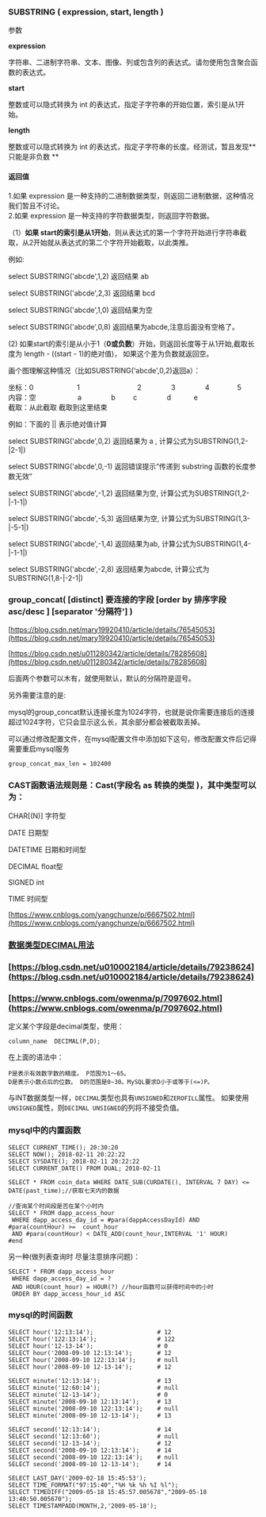 ### SUBSTRING  \( expression, start, length \)

参数

**expression**

字符串、二进制字符串、文本、图像、列或包含列的表达式。请勿使用包含聚合函数的表达式。

**start**

整数或可以隐式转换为 int 的表达式，指定子字符串的开始位置，索引是从1开始。

**length**

整数或可以隐式转换为 int 的表达式，指定子字符串的长度。经测试，暂且发现**只能是非负数 **

#### **返回值**

1.如果 expression 是一种支持的二进制数据类型，则返回二进制数据，这种情况我们暂且不讨论。  
2.如果 expression 是一种支持的字符数据类型，则返回字符数据。

（1）**如果 start的索引是从1开始**，则从表达式的第一个字符开始进行字符串截取，从2开始就从表达式的第二个字符开始截取，以此类推。

例如:

select SUBSTRING\('abcde',1,2\) 返回结果 ab

select SUBSTRING\('abcde',2,3\) 返回结果 bcd

select SUBSTRING\('abcde',1,0\) 返回结果为空

select SUBSTRING\('abcde',0,8\) 返回结果为abcde,注意后面没有空格了。

\(2\) 如果start的索引是从小于1（**0或负数**）开始，则返回长度等于从1开始,截取长度为 length - \(\(start - 1\)的绝对值\)， 如果这个差为负数就返回空。

画个图理解这种情况（比如SUBSTRING\('abcde',0,2\)返回a）：

坐标：0　　 　　　　1 　　　　　　　　2 　　　　3　　　　 4　　　　5  
内容：空　　　　　　a            　　　　b 　　      c 　　　　d　　　   e  
截取：从此截取        截取到这里结束

例如：下面的 \|\| 表示绝对值计算

select SUBSTRING\('abcde',0,2\) 返回结果为 a , 计算公式为SUBSTRING\(1,2-\|2-1\|\)

select SUBSTRING\('abcde',0,-1\) 返回错误提示“传递到 substring 函数的长度参数无效”

select SUBSTRING\('abcde',-1,2\) 返回结果为空, 计算公式为SUBSTRING\(1,2-\|-1-1\|\)

select SUBSTRING\('abcde',-5,3\) 返回结果为空, 计算公式为SUBSTRING\(1,3-\|-5-1\|\)

select SUBSTRING\('abcde',-1,4\) 返回结果为ab, 计算公式为SUBSTRING\(1,4-\|-1-1\|\)

select SUBSTRING\('abcde',-2,8\) 返回结果为abcde, 计算公式为SUBSTRING\(1,8-\|-2-1\|\)

### group\_concat\( \[distinct\] 要连接的字段 \[order by 排序字段 asc/desc  \] \[separator '分隔符'\] \)

[https://blog.csdn.net/mary19920410/article/details/76545053](https://blog.csdn.net/mary19920410/article/details/76545053)

[https://blog.csdn.net/u011280342/article/details/78285608](https://blog.csdn.net/u011280342/article/details/78285608)

后面两个参数可以木有，就使用默认，默认的分隔符是逗号。

另外需要注意的是:

mysql的group\_concat默认连接长度为1024字符，也就是说你需要连接后的连接超过1024字符，它只会显示这么长，其余部分都会被截取丢掉。

可以通过修改配置文件，在mysql配置文件中添加如下这句，修改配置文件后记得需要重启mysql服务

```
group_concat_max_len = 102400
```

### CAST函数语法规则是：Cast\(字段名 as 转换的类型 \)，其中类型可以为：

CHAR\[\(N\)\] 字符型

DATE 日期型

DATETIME 日期和时间型

DECIMAL float型

SIGNED int

TIME 时间型

[https://www.cnblogs.com/yangchunze/p/6667502.html](https://www.cnblogs.com/yangchunze/p/6667502.html)

### [数据类型DECIMAL用法](https://www.cnblogs.com/owenma/p/7097602.html)

### [https://blog.csdn.net/u010002184/article/details/79238624](https://blog.csdn.net/u010002184/article/details/79238624)

### [https://www.cnblogs.com/owenma/p/7097602.html](https://www.cnblogs.com/owenma/p/7097602.html)

定义某个字段是decimal类型，使用：

```
column_name  DECIMAL(P,D);
```

在上面的语法中：

```
P是表示有效数字数的精度。 P范围为1〜65。
D是表示小数点后的位数。 D的范围是0~30。MySQL要求D小于或等于(<=)P。
```

与INT数据类型一样，`DECIMAL`类型也具有`UNSIGNED`和`ZEROFILL`属性。 如果使用`UNSIGNED`属性，则`DECIMAL UNSIGNED`的列将不接受负值。

### mysql中的内置函数

```
SELECT CURRENT_TIME(); 20:30:20
SELECT NOW(); 2018-02-11 20:22:22
SELECT SYSDATE(); 2018-02-11 20:22:22
SELECT CURRENT_DATE() FROM DUAL; 2018-02-11
```

```
SELECT * FROM coin_data WHERE DATE_SUB(CURDATE(), INTERVAL 7 DAY) <= DATE(past_time);//获取七天内的数据
```

```
//查询某个时间段是否在某个小时内
SELECT * FROM dapp_access_hour
 WHERE dapp_access_day_id = #para(dappAccessDayId) AND #para(countHour) >=  count_hour
 AND #para(countHour) < DATE_ADD(count_hour,INTERVAL '1' HOUR)
#end
```

另一种\(做列表查询时 尽量注意排序问题\)：

```
SELECT * FROM dapp_access_hour
 WHERE dapp_access_day_id = ?
 AND HOUR(count_hour) = HOUR(?) //hour函数可以获得时间中的小时
 ORDER BY dapp_access_hour_id ASC
```

### mysql的时间函数

```
SELECT hour('12:13:14');                  # 12
SELECT hour('122:13:14');                 # 122
SELECT hour('12-13-14');                  # 0
SELECT hour('2008-09-10 12:13:14');       # 12
SELECT hour('2008-09-10 122:13:14');      # null
SELECT hour('2008-09-10 12-13-14');       # 12

SELECT minute('12:13:14');                # 13
SELECT minute('12:60:14');                # null
SELECT minute('12-13-14');                # 0
SELECT minute('2008-09-10 12:13:14');     # 13
SELECT minute('2008-09-10 122:13:14');    # null
SELECT minute('2008-09-10 12-13-14');     # 13

SELECT second('12:13:14');                # 14
SELECT second('12:13:60');                # null
SELECT second('12-13-14');                # 12
SELECT second('2008-09-10 12:13:14');     # 14
SELECT second('2008-09-10 122:13:14');    # null
SELECT second('2008-09-10 12-13-14');     # 14
```

```
SELECT LAST_DAY('2009-02-18 15:45:53');
SELECT TIME_FORMAT("97:15:40","%H %k %h %I %l");
SELECT TIMEDIFF("2009-05-18 15:45:57.005678","2009-05-18 13:40:50.005670");
SELECT TIMESTAMPADD(MONTH,2,'2009-05-18');
```



